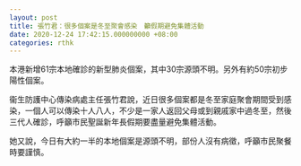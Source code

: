 ```yaml
---
layout: post
title: 張竹君：很多個案是冬至聚會感染　籲假期避免集體活動
date: 2020-12-24 17:42:15.000000000 +08:00
categories: rthk
---
```


本港新增61宗本地確診的新型肺炎個案，其中30宗源頭不明。另外有約50宗初步陽性個案。

衞生防護中心傳染病處主任張竹君說，近日很多個案都是冬至家庭聚會期間受到感染，一個人可以傳染十人八人，不少是一家人返回父母或到親戚家中過冬至，然後三代人確診，呼籲市民聖誕新年長假期要盡量避免集體活動。

她又說，今日有大約一半的本地個案是源頭不明，部份人沒有病徵，呼籲市民聚餐時要謹慎。
